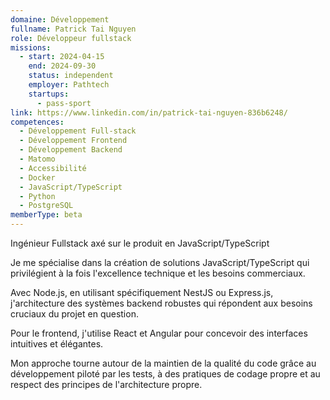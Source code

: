 ```yaml
---
domaine: Développement
fullname: Patrick Tai Nguyen
role: Développeur fullstack
missions:
  - start: 2024-04-15
    end: 2024-09-30
    status: independent
    employer: Pathtech
    startups:
      - pass-sport
link: https://www.linkedin.com/in/patrick-tai-nguyen-836b6248/
competences:
  - Développement Full-stack
  - Développement Frontend
  - Développement Backend
  - Matomo
  - Accessibilité
  - Docker
  - JavaScript/TypeScript
  - Python
  - PostgreSQL
memberType: beta
---
```

Ingénieur Fullstack axé sur le produit en JavaScript/TypeScript

Je me spécialise dans la création de solutions JavaScript/TypeScript qui privilégient à la fois l'excellence technique et les besoins commerciaux.

Avec Node.js, en utilisant spécifiquement NestJS ou Express.js, j'architecture des systèmes backend robustes qui répondent aux besoins cruciaux du projet en question.

Pour le frontend, j'utilise React et Angular pour concevoir des interfaces intuitives et élégantes.

Mon approche tourne autour de la maintien de la qualité du code grâce au développement piloté par les tests, à des pratiques de codage propre et au respect des principes de l'architecture propre.